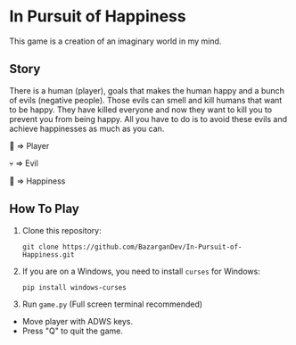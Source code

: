# In Pursuit of Happiness
This game is a creation of an imaginary world in my mind.

## Story
There is a human (player), goals that makes the human happy and a bunch of evils (negative people). Those evils can smell and kill humans that want to be happy. They have killed everyone and now they want to kill you to prevent you from being happy. All you have to do is to avoid these evils and achieve happinesses as much as you can.

🙂 => Player

💀 => Evil

🌅 => Happiness

## How To Play
1. Clone this repository:

   `git clone https://github.com/BazarganDev/In-Pursuit-of-Happiness.git`

2. If you are on a Windows, you need to install `curses` for Windows:

   `pip install windows-curses`

3. Run `game.py` (Full screen terminal recommended)

- Move player with ADWS keys.
- Press "Q" to quit the game.
